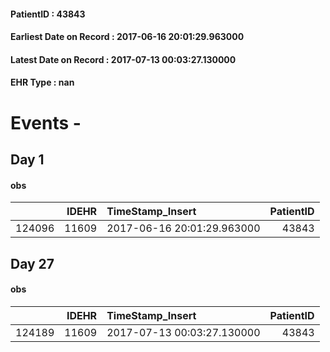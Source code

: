 
#### PatientID : 43843
#### Earliest Date on Record : 2017-06-16 20:01:29.963000
#### Latest Date on Record : 2017-07-13 00:03:27.130000
#### EHR Type : nan

# Events - 

## Day 1

#### obs
|        |   IDEHR | TimeStamp_Insert           |   PatientID |
|-------:|--------:|:---------------------------|------------:|
| 124096 |   11609 | 2017-06-16 20:01:29.963000 |       43843 |


## Day 27

#### obs
|        |   IDEHR | TimeStamp_Insert           |   PatientID |
|-------:|--------:|:---------------------------|------------:|
| 124189 |   11609 | 2017-07-13 00:03:27.130000 |       43843 |


